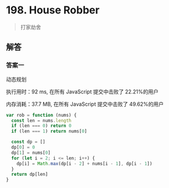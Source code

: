 # 198. House Robber

> 打家劫舍

## 解答

### 答案一

动态规划

执行用时：92 ms, 在所有 JavaScript 提交中击败了 22.21%的用户

内存消耗：37.7 MB, 在所有 JavaScript 提交中击败了 49.62%的用户

```js
var rob = function (nums) {
  const len = nums.length
  if (len === 0) return 0
  if (len === 1) return nums[0]

  const dp = []
  dp[0] = 0
  dp[1] = nums[0]
  for (let i = 2; i <= len; i++) {
    dp[i] = Math.max(dp[i - 2] + nums[i - 1], dp[i - 1])
  }
  return dp[len]
}
```
